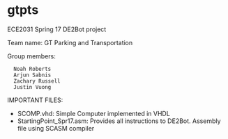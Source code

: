 # gtpts

ECE2031 Spring 17 DE2Bot project

Team name: GT Parking and Transportation

Group members:

      Noah Roberts
      Arjun Sabnis
      Zachary Russell
      Justin Vuong

IMPORTANT FILES:

- SCOMP.vhd: Simple Computer implemented in VHDL
- StartingPoint_Spr17.asm: Provides all instructions to DE2Bot. Assembly file using SCASM compiler
